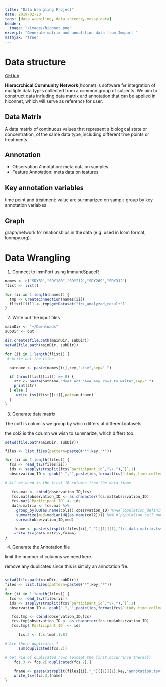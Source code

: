```yaml
---
title: "Data Wrangling Project"
date: 2019-02-20
tags: [data wrangling, data science, messy data]
header:
  image: "/images/hiconet.png"
excerpt: "Generate matrix and annotation data from Immport "
mathjax: "true"
---
```


# Data structure
[GitHub](https://github.com/yxiao69/immport/wiki)


**Hieracrchical Community Network**(hiconet) is software for integration of multiple data types collected from a common group of subjects. We aim to construct data including data matrix and annotation that can be applied in hiconnet, which will serve as reference for user.

## Data Matrix

 A data matrix of continuous values that represent a biological state or concentration, of the same data type, including different time points or treatments.


## Annotation
- Observation Annotation: meta data on samples.
- Feature Annotation: meta data on features



## Key annotation variables

 time point and treatment: value are summarized on sample group by key annotation variables

## Graph

graph/network for relationships in the data (e.g. used in loom format, loompy.org).

# Data Wrangling
1. Connect to ImmPort using ImmuneSpaceR

```r
names <- c("SDY80","SDY180","SDY212","SDY269","SDY312")
flist <- list()

for (ii in 1:length(names)) {
  tmp <- CreateConnection(names[ii])
  flist[[ii]] <- tmp$getDataset("fcs_analyzed_result")
}
```
2. Write out the input files

```r
mainDir <- "~/Downloads"
subDir <- out

dir.create(file.path(mainDir, subDir))
setwd(file.path(mainDir, subDir))

for (ii in 1:length(flist)) {
 # Write out the files

  outname <- paste(names[ii],key,".tsv",sep="_")

  if (nrow(flist[[ii]]) == 0) {
    str <- paste(outname,"does not have any rows to write",sep=" ")
    print(str)
  } else {
     write_tsv(flist[[ii]],path=outname)
  }
}
```

3. Generate data matrix

The col1 is columns we group by which differs at different datasets

the col2 is the column we wish to summarize, which differs too.

```r
setwd(file.path(mainDir, subDir))

files <- list.files(pattern=paste0("*",key,"*"))

for (ii in 1:length(files)) {
  fcs <- read_tsv(files[ii])
  ids <- sapply(strsplit(fcs$`participant_id`,"\\."),`[`,1)
  observation_ID <- gsub(" ","",paste(ids,format(fcs$`study_time_collected`,nsmall=1),sep="_"))

# All we need is the first 10 columns from the data frame

   fcs.mat <- cbind(observation_ID,fcs)
   fcs.mat$observation_ID <- as.character(fcs.mat$observation_ID)
   fcs.mat$`Participant ID` <- ids
   data.matrix <- fcs.mat %>%
     group_by(UQ(as.name(col1)),observation_ID) %>%#`population_definition_reported`
     summarize(med=median(UQ(as.name(col2)))) %>% #`population_cell_number`
     spread(observation_ID,med)

    fname <- paste(strsplit(files[ii],"_")[[1]][1],"fcs_data_matrix.tsv",sep="_")
    write_tsv(data.matrix,fname)
}
```

4. Generate the Annotation file

limit the number of columns we need here.

remove any duplicates since this is simply an annotation file.
```r

setwd(file.path(mainDir, subDir))
files <- list.files(pattern=paste0("*",key,"*"))
#
for (ii in 1:length(files)) {
  fcs <- read_tsv(files[ii])
  ids <- sapply(strsplit(fcs$`participant_id`,"\\."),`[`,1)
  observation_ID <- gsub(" ","",paste(ids,format(fcs$`study_time_collected`,nsmall=1),sep="_"))

   fcs.tmp <- cbind(observation_ID,fcs)
   fcs.tmp$observation_ID <- as.character(fcs.tmp$observation_ID)
   fcs.tmp$`Participant ID` <- ids

      fcs.2 <- fcs.tmp[,1:8]

# Are there duplicates ?
      sum(duplicated(fcs.2))

# Get rid of duplicated rows (except the first occurrence thereof)
    fcs.3 <- fcs.2[!duplicated(fcs.2),]

    fname <- paste(strsplit(files[ii],"_")[[1]][1],key,"annotation.tsv",sep="_")
    write_tsv(fcs.3,fname)
}
```
